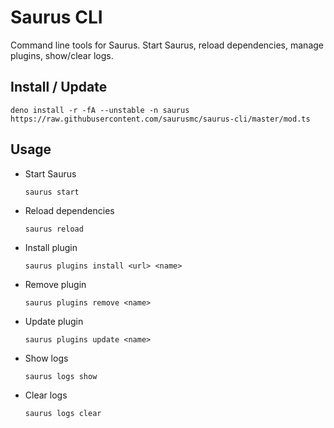 # Saurus CLI

Command line tools for Saurus. Start Saurus, reload dependencies, manage plugins, show/clear logs.

## Install / Update

    deno install -r -fA --unstable -n saurus https://raw.githubusercontent.com/saurusmc/saurus-cli/master/mod.ts

## Usage

- Start Saurus

      saurus start

- Reload dependencies

      saurus reload

- Install plugin

      saurus plugins install <url> <name>

- Remove plugin

      saurus plugins remove <name>

- Update plugin

      saurus plugins update <name>

- Show logs

      saurus logs show

- Clear logs

      saurus logs clear
